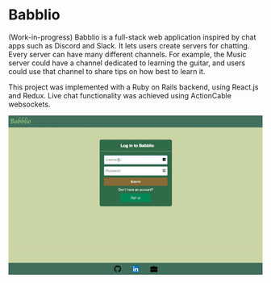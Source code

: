 # Babblio

(Work-in-progress) Babblio is a full-stack web application inspired by chat apps such as Discord and Slack. It lets users create servers for chatting. Every server can have many different channels. For example, the Music server could have a channel dedicated to learning the guitar, and users could use that channel to share tips on how best to learn it.

This project was implemented with a Ruby on Rails backend, using React.js and Redux. Live chat functionality was achieved using ActionCable websockets.

![Babblio](/app/assets/images/Demo.gif)
